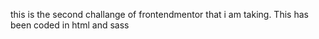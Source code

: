 this is the second challange of frontendmentor that i am taking. This has been coded in html and sass
